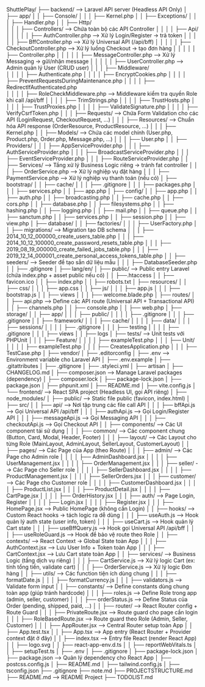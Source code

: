 ShuttlePlay/
├── backend/                                --> Laravel API server (Headless API Only)
│   ├── app/
│   │   ├── Console/
│   │   │   ├── Kernel.php
│   │   ├── Exceptions/
│   │   │   ├── Handler.php
│   │   ├── Http/                          
│   │   │   ├── Controllers/                --> Chứa toàn bộ các API Controller
│   │   │   │   ├── Api/
│   │   │   │   │   ├── AuthController.php         --> Xử lý Login/Register → trả token
│   │   │   │   │   ├── BffController.php          --> Xử lý Universal API (/api/bff)
│   │   │   │   │   ├── CheckoutController.php     --> Xử lý luồng Checkout → tạo đơn hàng
│   │   │   │   │   ├── Controller.php
│   │   │   │   │   ├── MessageController.php      --> Xử lý Messaging → gửi/nhận message
│   │   │   │   │   ├── UserController.php         --> Admin quản lý User (CRUD user)
│   │   │   ├── Middleware/   
│   │   │   │   ├── Authenticate.php
│   │   │   │   ├── EncryptCookies.php
│   │   │   │   ├── PreventRequestsDuringMaintenance.php
│   │   │   │   ├── RedirectIfAuthenticated.php              
│   │   │   │   ├── RoleCheckMiddleware.php        --> Middleware kiểm tra quyền Role khi call /api/bff
│   │   │   │   ├── TrimStrings.php
│   │   │   │   ├── TrustHosts.php
│   │   │   │   ├── TrustProxies.php
│   │   │   │   ├── ValidateSignature.php
│   │   │   │   ├── VerifyCsrfToken.php
│   │   │   ├── Requests/                   --> Chứa Form Validation cho các API (LoginRequest, CheckoutRequest, ...)
│   │   │   ├── Resources/                  --> Chuẩn hóa API response (OrderResource, ProductResource, ...)
│   │   │   ├── Kernel.php
│   │   ├── Models/                         --> Chứa các model chính (User.php, Product.php, Order.php, Message.php, ...)
│   │   │   ├── User.php
│   │   ├── Providers/
│   │   │   ├── AppServiceProvider.php
│   │   │   ├── AuthServiceProvider.php
│   │   │   ├── BroadcastServiceProvider.php
│   │   │   ├── EventServiceProvider.php
│   │   │   ├── RouteServiceProvider.php
│   │   ├── Services/                       --> Tầng xử lý Business Logic riêng → tránh fat controller
│   │   │   ├── OrderService.php                  --> Xử lý nghiệp vụ đặt hàng
│   │   │   ├── PaymentService.php                --> Xử lý nghiệp vụ thanh toán (nếu có)
│   ├── bootstrap/
│   │   ├── cache/
│   │   │   ├── .gitignore
│   │   │   ├── packages.php
│   │   │   ├── services.php
│   │   ├── app.php
│   ├── config/
│   │   ├── app.php
│   │   ├── auth.php
│   │   ├── broadcasting.php
│   │   ├── cache.php
│   │   ├── cors.php
│   │   ├── database.php
│   │   ├── filesystems.php
│   │   ├── hashing.php
│   │   ├── logging.php
│   │   ├── mail.php
│   │   ├── queue.php
│   │   ├── sanctum.php
│   │   ├── services.php
│   │   ├── session.php
│   │   ├── view.php
│   ├── database/
│   │   ├── factories/
│   │   │   ├── UserFactory.php
│   │   ├── migrations/                     --> Migration tạo DB schema
│   │   │   ├── 2014_10_12_000000_create_users_table.php
│   │   │   ├── 2014_10_12_100000_create_password_resets_table.php
│   │   │   ├── 2019_08_19_000000_create_failed_jobs_table.php
│   │   │   ├── 2019_12_14_000001_create_personal_access_tokens_table.php
│   │   ├── seeders/                        --> Seeder để tạo sẵn dữ liệu mẫu
│   │   │   ├── DatabaseSeeder.php
│   │   ├── .gitignore
│   ├── lang/en/
│   ├── public/                             --> Public entry Laravel (chứa index.php + asset public nếu có)
│   │   ├──.htaccess
│   │   ├── favicon.ico
│   │   ├── index.php
│   │   ├── robots.txt
│   ├── resources/
│   │   ├── css/
│   │   │   ├── app.css
│   │   ├── js/
│   │   │   ├── app.js
│   │   │   ├── bootstrap.js
│   │   ├── views
│   │   │   ├── welcome.blade.php
│   ├── routes/
│   │   ├── api.php                         --> Define các API route (Universal API + Transactional API)
│   │   ├── channels.php
│   │   ├── console.php
│   │   ├── web.php
│   ├── storage/
│   │   ├── app/
│   │   │   ├── public/
│   │   │   │   ├── .gitignore
│   │   │   ├── .gitignore
│   │   ├── framework/
│   │   │   ├── cache/
│   │   │   │   ├── data/
│   │   │   ├── sessions/
│   │   │   │   ├── .gitignore
│   │   │   ├── testing
│   │   │   │   ├── .gitignore
│   │   │   ├── views
│   │   ├── logs
│   ├── tests/                              --> Unit tests với PHPUnit
│   │   │   ├── Feature/
│   │   │   │   ├── exampleTest.php
│   │   │   ├── Unit/
│   │   │   │   ├── exampleTest.php
│   │   │   ├── CreatesApplication.php
│   │   │   ├── TestCase.php
│   ├── vendor/
│   ├── .editorconfig
│   ├── .env                                --> Environment variable cho Laravel API
│   ├── .env.example
│   ├── .gitattributes
│   ├── .gitignore
│   ├── .styleci.yml
│   ├── artisan
│   ├── CHANGELOG.md
│   ├── composer.json                       --> Manage Laravel packages (dependency)
│   ├── composer.lock
│   ├── package-lock.json
│   ├── package.json
│   ├── phpunit.xml
│   ├── README.md
│   ├── vite.config.js
│
└── frontend/                               --> React SPA project (Headless UI, gọi API riêng)
│    ├── node_modules/
│    ├── public/                             --> Static file public (favicon, index.html)
│    ├── src/
│    │   ├── api/                            --> Nơi tập trung các file call API
│    │   │   ├── bffApi.js                        --> Gọi Universal API /api/bff
│    │   │   ├── authApi.js                       --> Gọi Login/Register API
│    │   │   ├── messageApi.js                    --> Gọi Messaging API
│    │   │   ├── checkoutApi.js                   --> Gọi Checkout API
│    │   ├── components/                     --> Các UI component tái sử dụng
│    │   │   ├── common/                          --> Các component chung (Button, Card, Modal, Header, Footer)
│    │   │   ├── layout/                          --> Các Layout cho từng Role (MainLayout, AdminLayout, SellerLayout, CustomerLayout)
│    │   ├── pages/                          --> Các Page của App (theo Route)
│    │   │   ├── admin/                           --> Các Page cho Admin role
│    │   │   │   ├── AdminDashboard.jsx
│    │   │   │   ├── UserManagement.jsx
│    │   │   │   ├── OrderManagement.jsx
│    │   │   ├── seller/                          --> Các Page cho Seller role
│    │   │   │   ├── SellerDashboard.jsx
│    │   │   │   ├── ProductManagement.jsx
│    │   │   │   ├── SellerOrders.jsx
│    │   │   ├── customer/                        --> Các Page cho Customer role
│    │   │   │   ├── CustomerDashboard.jsx
│    │   │   │   ├── ProductList.jsx
│    │   │   │   ├── ProductDetail.jsx
│    │   │   │   ├── CartPage.jsx
│    │   │   │   ├── OrderHistory.jsx
│    │   │   ├── auth/                            --> Page Login, Register
│    │   │   │   ├── Login.jsx
│    │   │   │   ├── Register.jsx
│    │   │   ├── HomePage.jsx                     --> Public HomePage (không cần Login)
│    │   ├── hooks/                           --> Custom React hooks → tách logic ra dễ dùng
│    │   │   ├── useAuth.js                       --> Hook quản lý auth state (user info, token)
│    │   │   ├── useCart.js                       --> Hook quản lý Cart state
│    │   │   ├── useBffQuery.js                   --> Hook gọi Universal API /api/bff
│    │   │   ├── useRoleGuard.js                  --> Hook để bảo vệ route theo Role
│    │   ├── contexts/                        --> React Context → Global State toàn App
│    │   │   ├── AuthContext.jsx                  --> Lưu User Info + Token toàn App
│    │   │   ├── CartContext.jsx                  --> Lưu Cart state toàn App
│    │   ├── services/                        --> Business Logic (tầng dịch vụ riêng)
│    │   │   ├── CartService.js                   --> Xử lý logic Cart (ex: tính tổng tiền, validate cart)
│    │   │   ├── OrderService.js                  --> Xử lý logic Đơn hàng
│    │   ├── utils/                           --> Các function tiện ích dùng chung
│    │   │   ├── formatDate.js
│    │   │   ├── formatCurrency.js
│    │   │   ├── validators.js                   --> Validate form input
│    │   ├── constants/                       --> Define constants dùng chung toàn app (giúp tránh hardcode)
│    │   │   ├── roles.js                         --> Define Role trong app (admin, seller, customer)
│    │   │   ├── orderStatus.js                   --> Define Status của Order (pending, shipped, paid, ...)
│    │   ├── router/                          --> React Router config + Route Guard
│    │   │   ├── PrivateRoute.jsx                 --> Route guard cho page cần login
│    │   │   ├── RoleBasedRoute.jsx               --> Route guard theo Role (Admin, Seller, Customer)
│    │   │   ├── AppRouter.jsx                    --> Central Router setup toàn App
│    │   ├── App.test.tsx
│    │   ├── App.tsx                          --> App entry (React Router + Provider context đặt ở đây)
│    │   ├── index.tsx                        --> Entry file React (render React App)
│    │   ├── logo.svg
│    │   ├── react-app-env.d.ts
│    │   ├── reportWebVitals.ts
│    │   ├── setupTest.ts
│    ├── .env
│    ├── .gitignore
│    ├── package-lock.json
│    ├── package.json                       --> Quản lý dependency cho React App
│    ├── postcss.config.js
│    ├── README.md
│    ├── tailwind.config.js
│    ├── tsconfig.json
├── .gitignore
├── note.md
├── PROJECTSTRUCTURE.md
├── README.md                          --> README Project
├── TODOLIST.md
